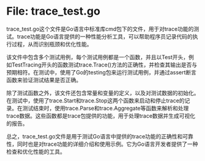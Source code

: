 # File: trace_test.go

trace_test.go这个文件是Go语言中标准库cmd包下的文件，用于对trace功能的测试。trace功能是Go语言提供的一种性能分析工具，可以帮助程序员记录代码的执行过程，从而识别瓶颈和优化性能。

该文件中包含多个测试用例，每个测试用例都是一个函数，并且以Test开头，例如TestTracing开头的函数测试trace.Trace()方法的正确性，并检查其输出是否与预期相符。在测试中，使用了Go的testing包来运行测试用例，并通过assert断言函数来验证测试结果是否正确。

除了测试函数之外，该文件还包含常量和变量的定义，以及对测试数据的初始化。在测试中，使用了trace.Start和trace.Stop这两个函数来启动和停止trace的记录。在测试结束时，使用trace.Parse和trace.Aggregate等函数来解析和处理trace数据。这些函数都是trace包提供的功能，用于处理trace数据并生成可视化的报告。

总之，trace_test.go文件是用于测试Go语言中提供的trace功能的正确性和可靠性，同时也是对trace功能的详细介绍和使用示例。它为Go语言开发者提供了一种检查和优化性能的工具。

